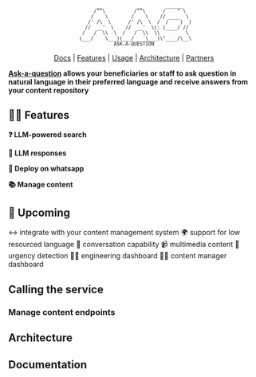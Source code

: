<pre align="center" style="text-align:center; font-size: 1vw; background:none;">
    __            __        ______
    /""\          /""\      /    " \
    /    \        /    \    // ____  \
    /' /\  \      /' /\  \  /  /    )  )
  //  __'  \    //  __'  \(: (____/ //
 /   /  \\  \  /   /  \\  \\         \
 (___/    \___)(___/    \___)\"____/\__\
ASK-A-QUESTION
</pre>

<p align="center" style="text-align:center">
<a href="https://idinsight.github.io/aaq-core/">Docs</a> |
<a href="#features">Features</a> |
<a href="#usage">Usage</a> |
<a href="#architecture">Architecture</a> |
<a href="#partners">Partners</a>
</p>

**[Ask-a-question](https://idinsight.github.io/aaq-core/) allows your beneficiaries or staff to ask question in natural language in their preferred language and receive answers from your content repository**

## :woman_cartwheeling: Features

**:question: LLM-powered search**

**:robot: LLM responses**

**:speech_balloon: Deploy on whatsapp**

**:books: Manage content**

## :construction: Upcoming

:left_right_arrow: integrate with your content management system
:earth_africa: support for low resourced language
:speech_balloon: conversation capability
:video_camera: multimedia content
:rotating_light: urgency detection
:woman_technologist: engineering dashboard
:woman_office_worker: content manager dashboard

## Calling the service

### Manage content endpoints

## Architecture

## Documentation
